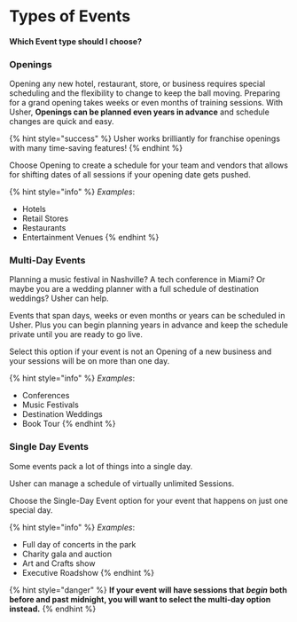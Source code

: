 # Types of Events

#### Which Event type should I choose?

### **Openings**

Opening any new hotel, restaurant, store, or business requires special scheduling and the flexibility to change to keep the ball moving. Preparing for a grand opening takes weeks or even months of training sessions. With Usher, **Openings can be planned even years in advance** and schedule changes are quick and easy.

{% hint style="success" %}
Usher works brilliantly for franchise openings with many time-saving features!
{% endhint %}

Choose Opening to create a schedule for your team and vendors that allows for shifting dates of all sessions if your opening date gets pushed.

{% hint style="info" %}
_Examples_: 

* Hotels
* Retail Stores
* Restaurants
* Entertainment Venues
{% endhint %}

### **Multi-Day Events**

Planning a music festival in Nashville? A tech conference in Miami? Or maybe you are a wedding planner with a full schedule of destination weddings? Usher can help.

Events that span days, weeks or even months or years can be scheduled in Usher. Plus you can begin planning years in advance and keep the schedule private until you are ready to go live. 

Select this option if your event is not an Opening of a new business and your sessions will be on more than one day.

{% hint style="info" %}
_Examples_: 

* Conferences
* Music Festivals 
* Destination Weddings
* Book Tour
{% endhint %}

### **Single Day Events**

Some events pack a lot of things into a single day. 

Usher can manage a schedule of virtually unlimited Sessions. 

Choose the Single-Day Event option for your event that happens on just one special day.

{% hint style="info" %}
_Examples_: 

* Full day of concerts in the park
* Charity gala and auction
* Art and Crafts show
* Executive Roadshow
{% endhint %}

{% hint style="danger" %}
**If your event will have sessions that** _**begin**_ **both before and past midnight, you will want to select the multi-day option instead.** 
{% endhint %}

